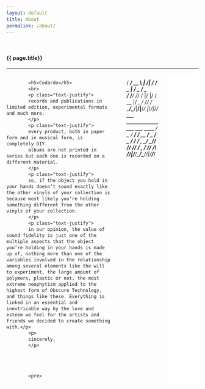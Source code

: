 ```yaml
---
layout: default
title: About
permalink: /about/
---
```


<div class="fullWidth">
  <br>
  <h4 class="text-center">{{ page.title}}</h4>
  <hr>
	<div class="small-12 columns">
		<div class="large-6 medium-12 small-12 columns">
			
		    <h5>Codardo</h5>
		    <br>
			<p class="text-justify">
			records and publications in limited edition, experimental formats and much more.
			</p>
			<p class="text-justify">
			every product, both in paper form and in musical form, is completely DIY.
			albums are not printed in series but each one is recorded on a different material.
			</p>
			<p class="text-justify">
			so, if the object you hold in your hands doesn’t sound exactly like the other vinyls of your collection is because most likely you’re holding something different from the other vinyls of your collection.
			</p>
			<p class="text-justify">
			in our opinion, the value of sound fidelity is just one of the multiple aspects that the object you’re holding in your hands is made up of, nothing more than one of the variables involved in the relationship among several elements like the will to experiment, the large amount of polymers, plastic or not, the most extreme neophytism applied to the highest form of Obscure Technology, and things like these. Everything is linked in an essential and inextricable way by the love and esteem we feel for the artists and friends we decided to create something with.</p>
			<p>	
			sincerely,
			</p>

			


			<pre>
   _________ _      _____   ___  ___
  / ___/ __ \ | /| / / _ | / _ \/ _ \
 / /__/ /_/ / |/ |/ / __ |/ , _/ // /
 \___/\____/|__/|__/_/ |_/_/|_/____/
    ___  _____________  ___  ___  ____
   / _ \/ __/ ___/ __ \/ _ \/ _ \/ __/
  / , _/ _// /__/ /_/ / , _/ // /\ \
 /_/|_/___/\___/\____/_/|_/____/___/
            </pre>
		</div>
		<div class="large-6 medium-12 small-12 columns">
		    <img src=" /img/rolling.gif" >
		</div>
	</div>
</div>
